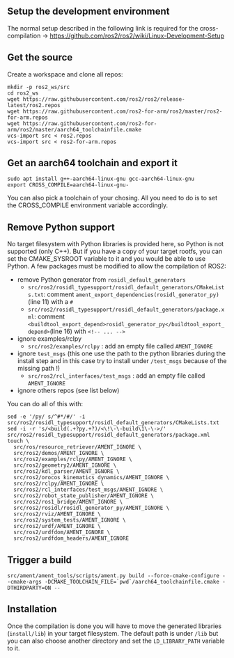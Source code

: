 ## Setup the development environment
The normal setup described in the following link is required for the cross-compilation -> https://github.com/ros2/ros2/wiki/Linux-Development-Setup

## Get the source
Create a workspace and clone all repos:

```
mkdir -p ros2_ws/src
cd ros2_ws
wget https://raw.githubusercontent.com/ros2/ros2/release-latest/ros2.repos
wget https://raw.githubusercontent.com/ros2-for-arm/ros2/master/ros2-for-arm.repos
wget https://raw.githubusercontent.com/ros2-for-arm/ros2/master/aarch64_toolchainfile.cmake
vcs-import src < ros2.repos 
vcs-import src < ros2-for-arm.repos
```

## Get an aarch64 toolchain and export it

```
sudo apt install g++-aarch64-linux-gnu gcc-aarch64-linux-gnu
export CROSS_COMPILE=aarch64-linux-gnu-
```

You can also pick a toolchain of your chosing. All you need to do is to set the CROSS_COMPILE environment variable accordingly.

## Remove Python support
No target filesystem with Python libraries is provided here, so Python is not supported (only C++). But if you have a copy of your target rootfs, you can set the CMAKE_SYSROOT variable to it and you would be able to use Python. 
A few packages must be modified to allow the compilation of ROS2:
- remove Python generator from `rosidl_default_generators`
	- `src/ros2/rosidl_typesupport/rosidl_default_generators/CMakeLists.txt`: comment `ament_export_dependencies(rosidl_generator_py)` (line 11) with a `#`
	- `src/ros2/rosidl_typesupport/rosidl_default_generators/package.xml`: comment `<buildtool_export_depend>rosidl_generator_py</buildtool_export_depend>`(line 16) with `<!-- ... -->`
- ignore examples/rclpy
	- `src/ros2/examples/rclpy` : add an empty file called `AMENT_IGNORE`
- ignore `test_msgs` (this one use the path to the python libraries during the install step and in this case try to install under `/test_msgs` because of the missing path !)
	- `src/ros2/rcl_interfaces/test_msgs` : add an empty file called `AMENT_IGNORE`
- ignore others repos (see list below)

You can do all of this with:

```
sed -e '/py/ s/^#*/#/' -i src/ros2/rosidl_typesupport/rosidl_default_generators/CMakeLists.txt
sed -i -r 's/<build(.+?py.+?)/<\!\-\-build\1\-\->/' src/ros2/rosidl_typesupport/rosidl_default_generators/package.xml
touch \
  src/ros/resource_retriever/AMENT_IGNORE \
  src/ros2/demos/AMENT_IGNORE \
  src/ros2/examples/rclpy/AMENT_IGNORE \
  src/ros2/geometry2/AMENT_IGNORE \
  src/ros2/kdl_parser/AMENT_IGNORE \
  src/ros2/orocos_kinematics_dynamics/AMENT_IGNORE \
  src/ros2/rclpy/AMENT_IGNORE \
  src/ros2/rcl_interfaces/test_msgs/AMENT_IGNORE \
  src/ros2/robot_state_publisher/AMENT_IGNORE \
  src/ros2/ros1_bridge/AMENT_IGNORE \
  src/ros2/rosidl/rosidl_generator_py/AMENT_IGNORE \
  src/ros2/rviz/AMENT_IGNORE \
  src/ros2/system_tests/AMENT_IGNORE \
  src/ros2/urdf/AMENT_IGNORE \
  src/ros2/urdfdom/AMENT_IGNORE \
  src/ros2/urdfdom_headers/AMENT_IGNORE
```

## Trigger a build
```
src/ament/ament_tools/scripts/ament.py build --force-cmake-configure --cmake-args -DCMAKE_TOOLCHAIN_FILE=`pwd`/aarch64_toolchainfile.cmake -DTHIRDPARTY=ON --
```

## Installation
Once the compilation is done you will have to move the generated libraries (`install/lib`) in your target filesystem.
The default path is under `/lib` but you can also choose another directory and set the `LD_LIBRARY_PATH` variable to it.
